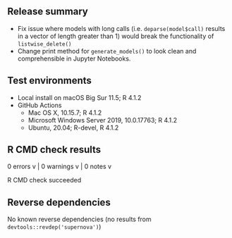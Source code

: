 ## Release summary

* Fix issue where models with long calls (i.e. `deparse(model$call)` results in a vector of length greater than 1) would break the functionality of `listwise_delete()`
* Change print method for `generate_models()` to look clean and comprehensible in Jupyter Notebooks.


## Test environments

- Local install on macOS Big Sur 11.5; R 4.1.2
- GitHub Actions
  * Mac OS X, 10.15.7; R 4.1.2
  * Microsoft Windows Server 2019, 10.0.17763; R 4.1.2
  * Ubuntu, 20.04; R-devel, R 4.1.2


## R CMD check results

0 errors v | 0 warnings v | 0 notes v

R CMD check succeeded


## Reverse dependencies

No known reverse dependencies (no results from `devtools::revdep('supernova')`)
